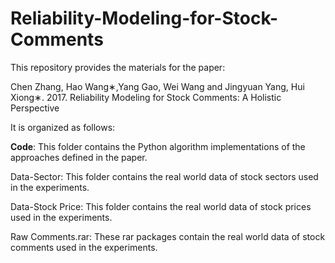 # Reliability-Modeling-for-Stock-Comments

This repository provides the materials for the paper:

Chen Zhang, Hao Wang∗,Yang Gao, Wei Wang and Jingyuan Yang, Hui Xiong∗. 2017. Reliability Modeling for Stock Comments: A Holistic Perspective

It is organized as follows:

<strong>Code</strong>: This folder contains the Python algorithm implementations of the approaches defined in the paper.

Data-Sector: This folder contains the real world data of stock sectors used in the experiments.

Data-Stock Price: This folder contains the real world data of stock prices used in the experiments.

Raw Comments.rar: These rar packages contain the real world data of stock comments used in the experiments.
